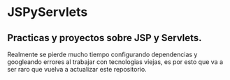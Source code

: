 # JSPyServlets
Practicas y proyectos sobre JSP y Servlets.
---------------------------------------------------------------------------------------------------------------
Realmente se pierde mucho tiempo configurando dependencias y googleando errores al trabajar con tecnologias viejas,
es por esto que va a ser raro que vuelva a actualizar este repositorio.
